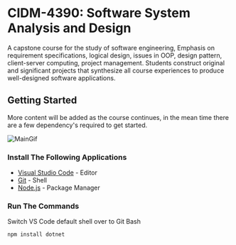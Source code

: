 # CIDM-4390: Software System Analysis and Design
A capstone course for the study of software engineering, Emphasis on requirement specifications, logical design, issues in OOP, design pattern, client-server computing, project management. Students construct original and significant projects that synthesize all course experiences to produce well-designed software applications.

## Getting Started
More content will be added as the course continues, in the mean time there are a few dependency's required to get started.

![MainGif](https://media0.giphy.com/media/l0HlNaQ6gWfllcjDO/giphy.gif?cid=790b76110ef31603117940a1f1c1ce84d43ca2db59d08c39&rid=giphy.gif)

### Install The Following Applications
* [Visual Studio Code](https://code.visualstudio.com/download) - Editor
* [Git](https://git-scm.com/download) - Shell
* [Node.js](https://nodejs.org/en/) - Package Manager

### Run The Commands
Switch VS Code default shell over to Git Bash
```
npm install dotnet
```
